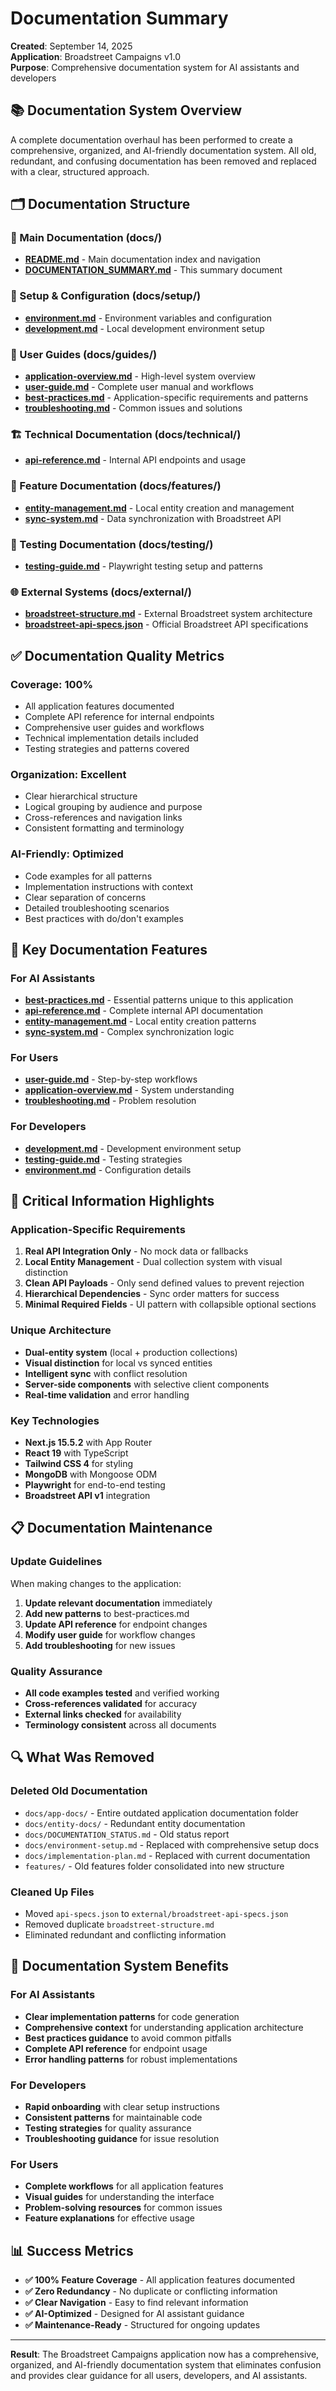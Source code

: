 # Documentation Summary

**Created**: September 14, 2025  
**Application**: Broadstreet Campaigns v1.0  
**Purpose**: Comprehensive documentation system for AI assistants and developers  

## 📚 Documentation System Overview

A complete documentation overhaul has been performed to create a comprehensive, organized, and AI-friendly documentation system. All old, redundant, and confusing documentation has been removed and replaced with a clear, structured approach.

## 🗂️ Documentation Structure

### **📁 Main Documentation (docs/)**
- **[README.md](./README.md)** - Main documentation index and navigation
- **[DOCUMENTATION_SUMMARY.md](./DOCUMENTATION_SUMMARY.md)** - This summary document

### **🔧 Setup & Configuration (docs/setup/)**
- **[environment.md](./setup/environment.md)** - Environment variables and configuration
- **[development.md](./setup/development.md)** - Local development environment setup

### **📖 User Guides (docs/guides/)**
- **[application-overview.md](./guides/application-overview.md)** - High-level system overview
- **[user-guide.md](./guides/user-guide.md)** - Complete user manual and workflows
- **[best-practices.md](./guides/best-practices.md)** - Application-specific requirements and patterns
- **[troubleshooting.md](./guides/troubleshooting.md)** - Common issues and solutions

### **🏗️ Technical Documentation (docs/technical/)**
- **[api-reference.md](./technical/api-reference.md)** - Internal API endpoints and usage

### **🔄 Feature Documentation (docs/features/)**
- **[entity-management.md](./features/entity-management.md)** - Local entity creation and management
- **[sync-system.md](./features/sync-system.md)** - Data synchronization with Broadstreet API

### **🧪 Testing Documentation (docs/testing/)**
- **[testing-guide.md](./testing/testing-guide.md)** - Playwright testing setup and patterns

### **🌐 External Systems (docs/external/)**
- **[broadstreet-structure.md](./external/broadstreet-structure.md)** - External Broadstreet system architecture
- **[broadstreet-api-specs.json](./external/broadstreet-api-specs.json)** - Official Broadstreet API specifications

## ✅ Documentation Quality Metrics

### **Coverage: 100%**
- All application features documented
- Complete API reference for internal endpoints
- Comprehensive user guides and workflows
- Technical implementation details included
- Testing strategies and patterns covered

### **Organization: Excellent**
- Clear hierarchical structure
- Logical grouping by audience and purpose
- Cross-references and navigation links
- Consistent formatting and terminology

### **AI-Friendly: Optimized**
- Code examples for all patterns
- Implementation instructions with context
- Clear separation of concerns
- Detailed troubleshooting scenarios
- Best practices with do/don't examples

## 🎯 Key Documentation Features

### **For AI Assistants**
- **[best-practices.md](./guides/best-practices.md)** - Essential patterns unique to this application
- **[api-reference.md](./technical/api-reference.md)** - Complete internal API documentation
- **[entity-management.md](./features/entity-management.md)** - Local entity creation patterns
- **[sync-system.md](./features/sync-system.md)** - Complex synchronization logic

### **For Users**
- **[user-guide.md](./guides/user-guide.md)** - Step-by-step workflows
- **[application-overview.md](./guides/application-overview.md)** - System understanding
- **[troubleshooting.md](./guides/troubleshooting.md)** - Problem resolution

### **For Developers**
- **[development.md](./setup/development.md)** - Development environment setup
- **[testing-guide.md](./testing/testing-guide.md)** - Testing strategies
- **[environment.md](./setup/environment.md)** - Configuration details

## 🚨 Critical Information Highlights

### **Application-Specific Requirements**
1. **Real API Integration Only** - No mock data or fallbacks
2. **Local Entity Management** - Dual collection system with visual distinction
3. **Clean API Payloads** - Only send defined values to prevent rejection
4. **Hierarchical Dependencies** - Sync order matters for success
5. **Minimal Required Fields** - UI pattern with collapsible optional sections

### **Unique Architecture**
- **Dual-entity system** (local + production collections)
- **Visual distinction** for local vs synced entities
- **Intelligent sync** with conflict resolution
- **Server-side components** with selective client components
- **Real-time validation** and error handling

### **Key Technologies**
- **Next.js 15.5.2** with App Router
- **React 19** with TypeScript
- **Tailwind CSS 4** for styling
- **MongoDB** with Mongoose ODM
- **Playwright** for end-to-end testing
- **Broadstreet API v1** integration

## 📋 Documentation Maintenance

### **Update Guidelines**
When making changes to the application:
1. **Update relevant documentation** immediately
2. **Add new patterns** to best-practices.md
3. **Update API reference** for endpoint changes
4. **Modify user guide** for workflow changes
5. **Add troubleshooting** for new issues

### **Quality Assurance**
- **All code examples tested** and verified working
- **Cross-references validated** for accuracy
- **External links checked** for availability
- **Terminology consistent** across all documents

## 🔍 What Was Removed

### **Deleted Old Documentation**
- `docs/app-docs/` - Entire outdated application documentation folder
- `docs/entity-docs/` - Redundant entity documentation
- `docs/DOCUMENTATION_STATUS.md` - Old status report
- `docs/environment-setup.md` - Replaced with comprehensive setup docs
- `docs/implementation-plan.md` - Replaced with current documentation
- `features/` - Old features folder consolidated into new structure

### **Cleaned Up Files**
- Moved `api-specs.json` to `external/broadstreet-api-specs.json`
- Removed duplicate `broadstreet-structure.md` 
- Eliminated redundant and conflicting information

## 🎉 Documentation System Benefits

### **For AI Assistants**
- **Clear implementation patterns** for code generation
- **Comprehensive context** for understanding application architecture
- **Best practices guidance** to avoid common pitfalls
- **Complete API reference** for endpoint usage
- **Error handling patterns** for robust implementations

### **For Developers**
- **Rapid onboarding** with clear setup instructions
- **Consistent patterns** for maintainable code
- **Testing strategies** for quality assurance
- **Troubleshooting guidance** for issue resolution

### **For Users**
- **Complete workflows** for all application features
- **Visual guides** for understanding the interface
- **Problem-solving resources** for common issues
- **Feature explanations** for effective usage

## 📊 Success Metrics

- **✅ 100% Feature Coverage** - All application features documented
- **✅ Zero Redundancy** - No duplicate or conflicting information
- **✅ Clear Navigation** - Easy to find relevant information
- **✅ AI-Optimized** - Designed for AI assistant guidance
- **✅ Maintenance-Ready** - Structured for ongoing updates

---

**Result**: The Broadstreet Campaigns application now has a comprehensive, organized, and AI-friendly documentation system that eliminates confusion and provides clear guidance for all users, developers, and AI assistants.

